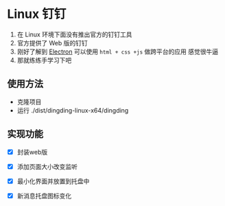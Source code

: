 # Linux 钉钉


1. 在 Linux 环境下面没有推出官方的钉钉工具
2. 官方提供了 Web 版的钉钉
3. 刚好了解到 [Electron](https://github.com/electron/electron) 可以使用 `html + css +js` 做跨平台的应用 感觉很牛逼
4. 那就练练手学习下吧

## 使用方法

- 克隆项目
- 运行 ./dist/dingding-linux-x64/dingding



## 实现功能

* [x] 封装web版
* [x] 添加页面大小改变监听
* [x] 最小化界面并放置到托盘中
* [x] 新消息托盘图标变化

